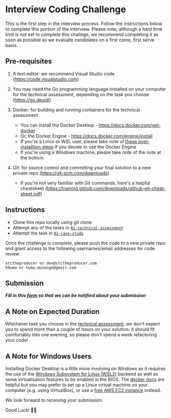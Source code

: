 # Interview Coding Challenge

This is the first step in the interview process. Follow the instructions below to complete this portion of the interview. Please note, although a hard time limit is not set to complete this challnge, we recommend completing it as soon as possible as we evaluate candidates on a first come, first serve basis.

## Pre-requisites

1. A text editor: we recommend Visual Studio code (<https://code.visualstudio.com>)
2. You may need the Go programming language installed on your computer for the technical assessment, depending on the task you choose (<https://go.dev/dl>)
3. Docker: for building and running containers for the technical assessment

    * You can install the Docker Desktop - <https://docs.docker.com/get-docker>
    * Or, the Docker Engine - <https://docs.docker.com/engine/install>
    * If you're a Linux or WSL user, please take note of [these post-installtion steps](https://docs.docker.com/engine/install/linux-postinstall) if you decide to use the Docker Engine
    * If you're using a Windows machine, please take note of the note at the bottom.

4. Git: for source control and committing your final solution to a new private repo (<https://git-scm.com/downloads>)
  
    * If you're not very familiar with Git commands, here's a helpful cheatsheet (<https://training.github.com/downloads/github-git-cheat-sheet.pdf>)

## Instructions

* Clone this repo locally using git clone
* Attempt any of the tasks in [`01-technical-assessment`](/01-technical-assessment.md)
* Attempt the task in [`02-case-study`](/02-case-study.md)

Once the challenge is complete, please push the code to a new private repo and grant access to the following usernames/email addresses for code review

    stctheproducer or dev@stctheproducer.com
    k9uma or kuma.musenge@gmail.com

## Submission

***Fill in this [form](https://forms.office.com/r/SdLanzCwXv) so that we can be notified about your submission***

## A Note on Expected Duration

Whichever task you choose in the [technical assessment](/01-technical-assessment.md), we don't expect you to spend more than a couple
of hours on your solution: it should fit comfortably into one evening, so please
don't spend a week refactoring your code!

## A Note for Windows Users

Installing Docker Desktop is a little more involving on Windows as it requires the
use of the [Windows Subsystem for Linux (WSL2)](https://learn.microsoft.com/en-us/windows/wsl/install) backend as well as some virtualisation features
to be enabled in the BIOS. The
[docker docs](https://docs.docker.com/desktop/install/windows-install/) are helpful but you
may prefer to set up a Linux virtual machine on your computer (e.g. using VirtualBox),
or use a [free AWS EC2 instance](https://aws.amazon.com/free) instead.

We look forward to receiving your submission.

Good Luck! 👍🏾

